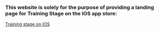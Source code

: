 ### This website is solely for the purpose of providing a landing page for Training Stage on the IOS app store:

[Training stage on IOS](https://apps.apple.com/be/app/training-stage/id1631625075)
